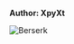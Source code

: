 <b>Author: XpyXt</b><br>

![Berserk](https://github.com/yuankong666/Ultimate-RAT-Collection/assets/128066597/d03d0254-9f35-465f-a5c3-bf50ad30c678)

